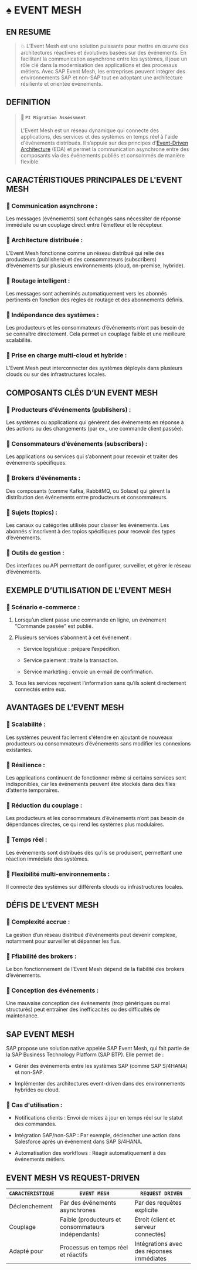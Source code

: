 # ♠ EVENT MESH

## EN RESUME

> :boom: L’Event Mesh est une solution puissante pour mettre en œuvre des architectures réactives et évolutives basées sur des événements. En facilitant la communication asynchrone entre les systèmes, il joue un rôle clé dans la modernisation des applications et des processus métiers. Avec SAP Event Mesh, les entreprises peuvent intégrer des environnements SAP et non-SAP tout en adoptant une architecture résiliente et orientée événements.

## DEFINITION

> #### :bookmark: `PI Migration Assessment`
>
> L'Event Mesh est un réseau dynamique qui connecte des applications, des services et des systèmes en temps réel à l'aide d'événements distribués.
> Il s’appuie sur des principes d’[Event-Driven Architecture](../☼%20UNIT%200%20-%20Lexicon/♠%20Event-Driven%20Architecture.md) (EDA) et permet la communication asynchrone entre des composants via des événements publiés et consommés de manière flexible.

## CARACTÉRISTIQUES PRINCIPALES DE L'EVENT MESH

### :small_red_triangle_down: Communication asynchrone :

Les messages (événements) sont échangés sans nécessiter de réponse immédiate ou un couplage direct entre l’émetteur et le récepteur.

### :small_red_triangle_down: Architecture distribuée :

L’Event Mesh fonctionne comme un réseau distribué qui relie des producteurs (publishers) et des consommateurs (subscribers) d’événements sur plusieurs environnements (cloud, on-premise, hybride).

### :small_red_triangle_down: Routage intelligent :

Les messages sont acheminés automatiquement vers les abonnés pertinents en fonction des règles de routage et des abonnements définis.

### :small_red_triangle_down: Indépendance des systèmes :

Les producteurs et les consommateurs d’événements n’ont pas besoin de se connaître directement. Cela permet un couplage faible et une meilleure scalabilité.

### :small_red_triangle_down: Prise en charge multi-cloud et hybride :

L’Event Mesh peut interconnecter des systèmes déployés dans plusieurs clouds ou sur des infrastructures locales.

## COMPOSANTS CLÉS D’UN EVENT MESH

### :small_red_triangle_down: Producteurs d’événements (publishers) :

Les systèmes ou applications qui génèrent des événements en réponse à des actions ou des changements (par ex., une commande client passée).

### :small_red_triangle_down: Consommateurs d’événements (subscribers) :

Les applications ou services qui s’abonnent pour recevoir et traiter des événements spécifiques.

### :small_red_triangle_down: Brokers d’événements :

Des composants (comme Kafka, RabbitMQ, ou Solace) qui gèrent la distribution des événements entre producteurs et consommateurs.

### :small_red_triangle_down: Sujets (topics) :

Les canaux ou catégories utilisés pour classer les événements. Les abonnés s’inscrivent à des topics spécifiques pour recevoir des types d’événements.

### :small_red_triangle_down: Outils de gestion :

Des interfaces ou API permettant de configurer, surveiller, et gérer le réseau d’événements.

## EXEMPLE D’UTILISATION DE L’EVENT MESH

### :small_red_triangle_down: Scénario e-commerce :

1. Lorsqu’un client passe une commande en ligne, un événement "Commande passée" est publié.

2. Plusieurs services s’abonnent à cet événement :

   - Service logistique : prépare l’expédition.

   - Service paiement : traite la transaction.

   - Service marketing : envoie un e-mail de confirmation.

3. Tous les services reçoivent l’information sans qu’ils soient directement connectés entre eux.

## AVANTAGES DE L’EVENT MESH

### :small_red_triangle_down: Scalabilité :

Les systèmes peuvent facilement s'étendre en ajoutant de nouveaux producteurs ou consommateurs d’événements sans modifier les connexions existantes.

### :small_red_triangle_down: Résilience :

Les applications continuent de fonctionner même si certains services sont indisponibles, car les événements peuvent être stockés dans des files d’attente temporaires.

### :small_red_triangle_down: Réduction du couplage :

Les producteurs et les consommateurs d’événements n’ont pas besoin de dépendances directes, ce qui rend les systèmes plus modulaires.

### :small_red_triangle_down: Temps réel :

Les événements sont distribués dès qu’ils se produisent, permettant une réaction immédiate des systèmes.

### :small_red_triangle_down: Flexibilité multi-environnements :

Il connecte des systèmes sur différents clouds ou infrastructures locales.

## DÉFIS DE L’EVENT MESH

### :small_red_triangle_down: Complexité accrue :

La gestion d’un réseau distribué d’événements peut devenir complexe, notamment pour surveiller et dépanner les flux.

### :small_red_triangle_down: Ffiabilité des brokers :

Le bon fonctionnement de l’Event Mesh dépend de la fiabilité des brokers d’événements.

### :small_red_triangle_down: Conception des événements :

Une mauvaise conception des événements (trop génériques ou mal structurés) peut entraîner des inefficacités ou des difficultés de maintenance.

## SAP EVENT MESH

SAP propose une solution native appelée SAP Event Mesh, qui fait partie de la SAP Business Technology Platform (SAP BTP). Elle permet de :

- Gérer des événements entre les systèmes SAP (comme SAP S/4HANA) et non-SAP.

- Implémenter des architectures event-driven dans des environnements hybrides ou cloud.

### :small_red_triangle_down: Cas d'utilisation :

- Notifications clients : Envoi de mises à jour en temps réel sur le statut des commandes.

- Intégration SAP/non-SAP : Par exemple, déclencher une action dans Salesforce après un événement dans SAP S/4HANA.

- Automatisation des workflows : Réagir automatiquement à des événements métiers.

## EVENT MESH VS REQUEST-DRIVEN

| `CARACTERISTIQUE` | `EVENT MESH`                                       | `REQUEST DRIVEN`                          |
| ----------------- | -------------------------------------------------- | ----------------------------------------- |
| Déclenchement     | Par des événements asynchrones                     | Par des requêtes explicite                |
| Couplage          | Faible (producteurs et consommateurs indépendants) | Étroit (client et serveur connectés)      |
| Adapté pour       | Processus en temps réel et réactifs                | Intégrations avec des réponses immédiates |
